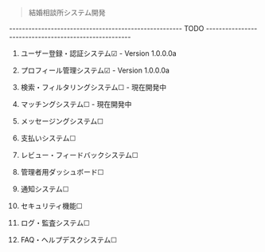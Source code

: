 > 結婚相談所システム開発

------------------------------------------------------ TODO ------------------------------------------------------
1. ユーザー登録・認証システム☑ - Version 1.0.0.0a

2. プロフィール管理システム☑ - Version 1.0.0.0a

3. 検索・フィルタリングシステム☐ - 現在開発中

4. マッチングシステム☐ - 現在開発中

5. メッセージングシステム☐

6. 支払いシステム☐

7. レビュー・フィードバックシステム☐

8. 管理者用ダッシュボード☐

9. 通知システム☐

10. セキュリティ機能☐

11. ログ・監査システム☐

12. FAQ・ヘルプデスクシステム☐
